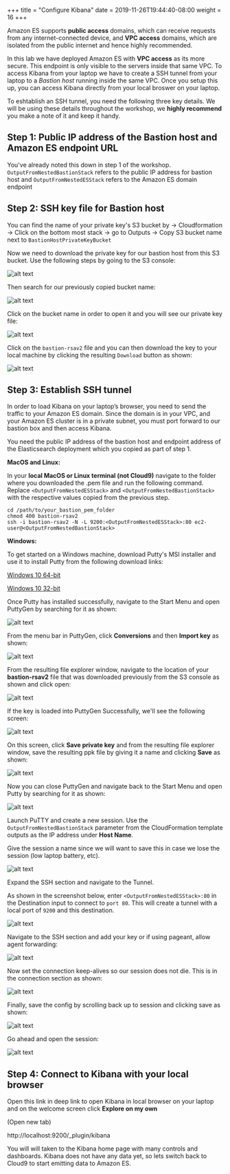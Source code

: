 +++
title = "Configure Kibana"
date = 2019-11-26T19:44:40-08:00
weight = 16
+++

Amazon ES supports **public access** domains, which can receive requests from any internet-connected device, and **VPC access** domains, which are isolated from the public internet and hence highly recommended.

In this lab we have deployed Amazon ES with **VPC access** as its more secure. This endpoint is only visible to the servers inside that same VPC. To access Kibana from your laptop we have to create a SSH tunnel from your laptop to a *Bastion host* running inside the same VPC. Once you setup this up, you can access Kibana directly from your local broswer on your laptop.

To eshtablish an SSH tunnel, you need the following three key details. We will be using these details throughout the workshop, we **highly recommend** you make a note of it and keep it handy.


## Step 1: Public IP address of the Bastion host and Amazon ES endpoint URL
You've already noted this down in step 1 of the workshop. ```OutputFromNestedBastionStack``` refers to the public IP address for bastion host and ```OutputFromNestedESStack``` refers to the Amazon ES domain endpoint

## Step 2: SSH key file for Bastion host
You can find the name of your private key's S3 bucket by -> Cloudformation -> Click on the bottom most stack -> go to Outputs -> Copy S3 bucket name next to ```BastionHostPrivateKeyBucket```

Now we need to download the private key for our bastion host from this S3 bucket. Use the following steps by going to the S3 console:

![alt text](https://ant332.s3-us-west-2.amazonaws.com/ant332-lab-guide-artifacts/bastion_300.png)


Then search for our previously copied bucket name:

![alt text](https://ant332.s3-us-west-2.amazonaws.com/ant332-lab-guide-artifacts/bastion_400.png)

Click on the bucket name in order to open it and you will see our private key file:

![alt text](https://ant332.s3-us-west-2.amazonaws.com/ant332-lab-guide-artifacts/bastion+key+file.png)

Click on the `bastion-rsav2` file and you can then download the key to your local machine by clicking the resulting `Download` button as shown:

![alt text](https://ant332.s3-us-west-2.amazonaws.com/ant332-lab-guide-artifacts/bastion_700.png)

## Step 3: Establish SSH tunnel

In order to load Kibana on your laptop’s browser, you need to send the traffic to your Amazon ES domain. Since the domain is in your VPC, and your Amazon ES cluster is in a private subnet, you must port forward to our bastion box and then access Kibana.

You need the public IP address of the bastion host and endpoint address of the Elasticsearch deployment which you copied as part of step 1.

**MacOS and Linux:**

In your **local MacOS or Linux terminal (not Cloud9)** navigate to the folder where you downloaded the .pem file and run the following command. Replace `<OutputFromNestedESStack>` and `<OutputFromNestedBastionStack>` with the respective values copied from the previous step.

```
cd /path/to/your_bastion_pem_folder
chmod 400 bastion-rsav2
ssh -i bastion-rsav2 -N -L 9200:<OutputFromNestedESStack>:80 ec2-user@<OutputFromNestedBastionStack>
```

**Windows:**

To get started on a Windows machine, download Putty's MSI installer and use it to install Putty from the following download links:

[Windows 10 64-bit](https://the.earth.li/~sgtatham/putty/latest/w64/putty-64bit-0.73-installer.msi)

[Windows 10 32-bit](https://the.earth.li/~sgtatham/putty/latest/w32/putty-0.73-installer.msi)

Once Putty has installed successfully, navigate to the Start Menu and open PuttyGen by searching for it as shown:

![alt text](https://ant332.s3-us-west-2.amazonaws.com/ant332-lab-guide-artifacts/puttygen-open.png)

From the menu bar in PuttyGen, click **Conversions** and then **Import key** as shown:

![alt text](https://ant332.s3-us-west-2.amazonaws.com/ant332-lab-guide-artifacts/puttygen-importkey-1.png)

From the resulting file explorer window, navigate to the location of your **bastion-rsav2** file that was downloaded previously from the S3 console as shown and click open:

![alt text](https://ant332.s3-us-west-2.amazonaws.com/ant332-lab-guide-artifacts/puttygen-importkey-2.png)

If the key is loaded into PuttyGen Successfully, we'll see the following screen:

![alt text](https://ant332.s3-us-west-2.amazonaws.com/ant332-lab-guide-artifacts/puttygen-saveppk-1.png)

On this screen, click **Save private key** and from the resulting file explorer window, save the resulting ppk file by giving it a name and clicking **Save** as shown:

![alt text](https://ant332.s3-us-west-2.amazonaws.com/ant332-lab-guide-artifacts/puttygen-saveppk-2.png)

Now you can close PuttyGen and navigate back to the Start Menu and open Putty by searching for it as shown:

![alt text](https://ant332.s3-us-west-2.amazonaws.com/ant332-lab-guide-artifacts/putty-open.png)

Launch PuTTY and create a new session. Use the `OutputFromNestedBastionStack` parameter from the CloudFormation template outputs as the IP address under **Host Name**.

Give the session a name since we will want to save this in case we lose the session (low laptop battery, etc).

![alt text](https://ant332.s3-us-west-2.amazonaws.com/ant332-lab-guide-artifacts/bastion_800.png)

Expand the SSH section and navigate to the Tunnel.

As shown in the screenshot below, enter `<OutputFromNestedESStack>:80` in the Destination input to connect to `port 80`. This will create a tunnel with a local port
of `9200` and this destination.

![alt text](https://ant332.s3-us-west-2.amazonaws.com/ant332-lab-guide-artifacts/putty-tunnel-1.png)

Navigate to the SSH section and add your key or if using pageant, allow agent forwarding:

![alt text](https://ant332.s3-us-west-2.amazonaws.com/ant332-lab-guide-artifacts/putty-load-ppk.png)

Now set the connection keep-alives so our session does not die. This is in the connection section as shown:

![alt text](https://ant332.s3-us-west-2.amazonaws.com/ant332-lab-guide-artifacts/putty-set-keepalive.png)

Finally, save the config by scrolling back up to session and clicking save as shown:

![alt text](https://ant332.s3-us-west-2.amazonaws.com/ant332-lab-guide-artifacts/putty-save-cfg.png)

Go ahead and open the session:

![alt text](https://ant332.s3-us-west-2.amazonaws.com/ant332-lab-guide-artifacts/putty-open-session.png)

## Step 4: Connect to Kibana with your local browser

Open this link in deep link to open Kibana in local browser on your laptop and on the welcome screen click **Explore on my own**

(Open new tab)

http://localhost:9200/_plugin/kibana

You will will taken to the Kibana home page with many controls and dashboards. Kibana does not have any data yet, so lets switch back to Cloud9 to start emitting data to Amazon ES.
